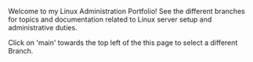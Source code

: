 Welcome to my Linux Administration Portfolio!  See the different branches for topics and documentation related to Linux server setup and administrative duties.  

Click on 'main' towards the top left of the this page to select a different Branch.

